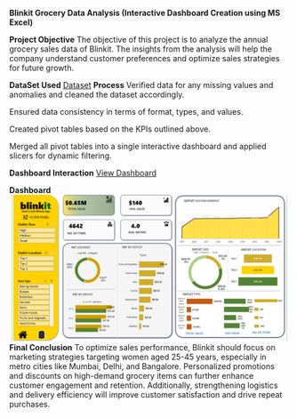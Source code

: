 **Blinkit Grocery Data Analysis (Interactive Dashboard Creation using MS Excel)**

**Project Objective**
The objective of this project is to analyze the annual grocery sales data of Blinkit. The insights from the analysis will help the company understand customer preferences and optimize sales strategies for future growth.

**DataSet Used**
<a href="https://github.com/simar755/Blinkit-Grocery-Analysis/blob/main/BlinkIT%20Grocery%20Raw%20Data.xlsx">Dataset</a>
**Process**
Verified data for any missing values and anomalies and cleaned the dataset accordingly.

Ensured data consistency in terms of format, types, and values.

Created pivot tables based on the KPIs outlined above.

Merged all pivot tables into a single interactive dashboard and applied slicers for dynamic filtering.

**Dashboard Interaction**
<a href="https://github.com/simar755/Blinkit-Grocery-Analysis/blob/main/Picture.png">View Dashboard</a>

**Dashboard**
![Picture.png)](https://github.com/simar755/Blinkit-Grocery-Analysis/blob/main/Picture.png)
**Final Conclusion**
To optimize sales performance, Blinkit should focus on marketing strategies targeting women aged 25-45 years, especially in metro cities like Mumbai, Delhi, and Bangalore. Personalized promotions and discounts on high-demand grocery items can further enhance customer engagement and retention. Additionally, strengthening logistics and delivery efficiency will improve customer satisfaction and drive repeat purchases.

